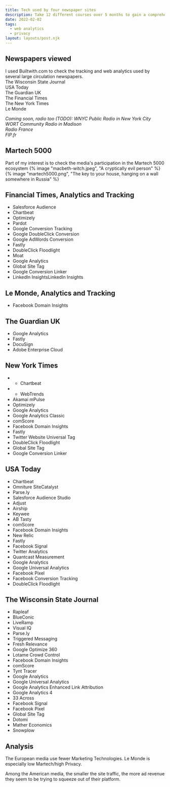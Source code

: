 ```yaml
---
title: Tech used by four newspaper sites
description: Take 12 different courses over 5 months to gain a comprehensive understanding of Drupal
date: 2022-02-02
tags:
  - web analytics
  - privacy
layout: layouts/post.njk
---
```


## Newspapers viewed
I used Builtwith.com to check the tracking and web analytics used by several large circulation newspapers.  
The Wisconsin State Journal  
USA Today  
The Guardian UK  
The Financial Times  
The New York Times  
Le Monde  

_Coming soon, radio too (TODO):
WNYC Public Radio in New York City  
WORT Community Radio in Madison  
Radio France  
FIP.fr_  

## Martech 5000
Part of my interest is to check the media's participation in the Martech 5000 ecosystem
{% image "macbeth-witch.jpeg", "A cryptically evil person" %}
{% image "martech5000.png", "The key to your house, hanging on a wall somewhere in Russia" %}

## Financial Times, Analytics and Tracking
* Salesforce Audience
* Chartbeat 
* Optimizely 
* Pardot 
* Google Conversion Tracking 
* Google DoubleClick Conversion 
* Google AdWords Conversion 
* Fastly 
* DoubleClick Floodlight 
* Moat 
* Google Analytics 
* Global Site Tag 
* Google Conversion Linker 
* LinkedIn InsightsLinkedIn Insights

## Le Monde, Analytics and Tracking
* Facebook Domain Insights

## The Guardian UK
* Google Analytics
* Fastly  
* DocuSign 
* Adobe Enterprise Cloud  

## New York Times
* * Chartbeat 
* * WebTrends 
* Akamai mPulse 
* Optimizely 
* Google Analytics 
* Google Analytics Classic 
* comScore 
* Facebook Domain Insights 
* Fastly 
* Twitter Website Universal Tag
* DoubleClick Floodlight 
* Global Site Tag 
* Google Conversion Linker 


## USA Today
* Chartbeat 
* Omniture SiteCatalyst 
* Parse.ly 
* Salesforce Audience Studio 
* Adjust 
* Airship 
* Keywee 
* AB Tasty 
* comScore 
* Facebook Domain Insights 
* New Relic 
* Fastly 
* Facebook Signal 
* Twitter Analytics 
* Quantcast Measurement 
* Google Analytics 
* Google Universal Analytics 
* Facebook Pixel 
* Facebook Conversion Tracking 
* DoubleClick Floodlight 

## The Wisconsin State Journal
* Rapleaf 
* BlueConic 
* LiveRamp 
* Visual IQ 
* Parse.ly 
* Triggered Messaging 
* Fresh Relevance 
* Google Optimize 360 
* Lotame Crowd Control 
* Facebook Domain Insights 
* comScore 
* Tynt Tracer 
* Google Analytics 
* Google Universal Analytics 
* Google Analytics Enhanced Link Attribution 
* Google Analytics 4 
* 33 Across 
* Facebook Signal 
* Facebook Pixel 
* Global Site Tag 
* Dotomi 
* Mather Economics 
* Snowplow 

## Analysis
The European media use fewer Marketing Technologies.  Le Monde is especially low Martech/high Privacy.  
  
Among the American media, the smaller the site traffic, the more ad revenue they seem to be trying to squeeze out of their platform.  